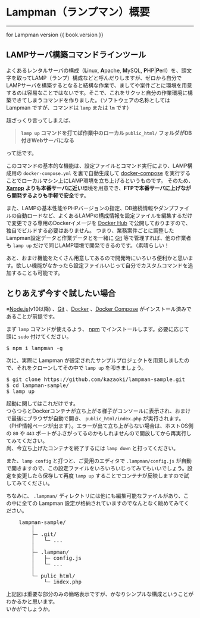 
# Lampman（ランプマン）概要
----------------------------------------------------------------------

<div class="text-right">for Lampman version {{ book.version }}</div>

## LAMPサーバ構築コマンドラインツール
よくあるレンタルサーバの構成（**L**inux, **A**pache, **M**ySQL, **P**HP|**P**erl）を、頭文字を取ってLAMP（ランプ）構成などと呼んだりしますが、ゼロから自分でLAMPサーバを構築するとなると結構な作業で、ましてや案件ごとに環境を用意するのは容易なことではないです。そこで、これをサクッと自分の作業環境に構築できてしまうコマンドを作りました。（ソフトウェアの名称としては Lampman ですが、コマンドは `lamp` または `lm` です）

超ざっくり言ってしまえば、

> **`lamp up` コマンドを打てば作業中のローカル `public_html/` フォルダがDB付きWebサーバになる**

って話です。

このコマンドの基本的な機能は、設定ファイルとコマンド実行により、LAMP構成用の `docker-compose.yml` を裏で自動生成して [docker-compose](https://docs.docker.com/compose/) を実行することでローカルマシン上にLAMP環境を立ち上げるというものです。
そのため、**[Xampp](https://www.apachefriends.org/jp/index.html) よりも本番サーバに近い**環境を用意でき、**FTPで本番サーバに上げながら開発するよりも手軽で安全**です。

また、LAMPの基本性能やPHPバージョンの指定、DB接続情報やダンプファイルの自動ロードなど、よくあるLAMPの構成情報を設定ファイルを編集するだけで変更できる専用のDockerイメージを [Docker Hub](https://hub.docker.com/) で公開しておりますので、独自でビルドする必要はありません。
つまり、業務案件ごとに調整したLampman設定データと作業データとを一緒に [Git](https://git-scm.com/) 等で管理すれば、他の作業者も `lamp up` だけで同じLAMP環境で開発できるのです。（素晴らしい！

あと、おまけ機能をたくさん用意してあるので開発時にいろいろ便利かと思います。欲しい機能がなかったら設定ファイルいじって自分でカスタムコマンドを追加することも可能です。

## とりあえず今すぐ試したい場合
※[Node.js](https://nodejs.org/en/)(v10以降) 、[Git](https://git-scm.com/) 、[Docker](https://www.docker.com/) 、[Docker Compose](https://docs.docker.com/compose/install/) がインストール済みであることが前提です。

まず `lamp` コマンドが使えるよう、 [npm](https://www.npmjs.com/) でインストールします。必要に応じて頭に `sudo` 付けてください。
<pre class="cmd">
$ npm i lampman -g
</pre>

次に、実際に Lampman が設定されたサンプルプロジェクトを用意しましたので、それをクローンしてその中で `lamp up` を叩きましょう。
<pre class="cmd">
$ git clone https://github.com/kazaoki/lampman-sample.git
$ cd lampman-sample/
$ lamp up
</pre>

起動に関してはこれだけです。  
つらつらとDockerコンテナが立ち上がる様子がコンソールに表示され、おまけで最後にブラウザが自動で開き、 `public_html/index.php` が実行されます。（PHP情報ページが出ます）。エラーが出て立ち上がらない場合は、ホストOS側の `80` や `443` ポートがふさがってるのかもしれませんので開放してから再実行してみてください。  
尚、今立ち上げたコンテナを終了するには `lamp down` と打ってください。

また、`lamp config` と打つと、ご愛用のエディタで `.lampman/config.js` が自動で開きますので、この設定ファイルをいろいろいじってみてもいいでしょう。設定を変更したら保存して再度 `lamp up` することでコンテナが反映しますので試してみてください。

ちなみに、 `.lampman/` ディレクトリには他にも編集可能なファイルがあり、この中に全ての Lampman 設定が格納されていますのでなんとなく眺めてみてください。

<pre class="cmd">
    lampman-sample/
        │
        ├─ .git/
        │   └─ ...
        │
        ├─ .lampman/
        │   ├─ config.js
        │   └─ ...
        │
        └─ pulic_html/
            └─ index.php
</pre>

上記図は重要な部分のみの簡略表示ですが、かなりシンプルな構成ということがわかるかと思います。  
いかがでしょうか。
